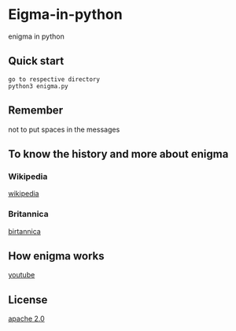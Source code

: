 # Eigma-in-python
enigma in python
## Quick start
    go to respective directory
    python3 enigma.py
 ## Remember
 not to put spaces in the messages
## To know the history and more about enigma
### Wikipedia
[wikipedia](https://en.wikipedia.org/wiki/Enigma_machine)
### Britannica
[birtannica](https://www.britannica.com/topic/Enigma-German-code-device)
## How enigma works
[youtube](https://www.youtube.com/watch?v=ybkkiGtJmkM)
## License    
[apache 2.0](https://www.apache.org/licenses/LICENSE-2.0)
